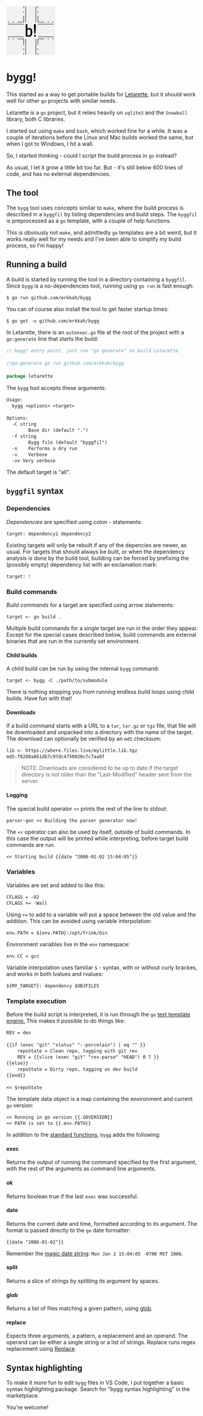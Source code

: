 ![bygg! logo](icon.png)

# bygg!

This started as a way to get portable builds for [Letarette](https://letarette.io), but it should work well for other `go` projects with similar needs.

Letarette is a `go` project, but it relies heavily on `sqlite3` and the `Snowball` library, both C libraries.

I started out using `make` and `bash`, which worked fine for a while.
It was a couple of iterations before the Linux and Mac builds worked the same, but when I got to Windows, I hit a wall.

So, I started thinking - could I script the build process in `go` instead?

As usual, I let it grow a little bit too far. But - it's still below 600 lines of code, and has no external dependencies.

## The tool

The `bygg` tool uses concepts similar to `make`, where the build process is described in a `byggfil` by listing dependencies and build steps. The `byggfil` is preprocessed as a `go` template, with a couple of help functions.

This is obviously not `make`, and admittedly `go` templates are a bit weird, but it works really well for my needs and I've been able to simplify my build process, so I'm happy!

## Running a build

A build is started by running the tool in a directory containing a `byggfil`.
Since `bygg` is a no-dependencies tool, running using `go run` is fast enough:

```
$ go run github.com/erkkah/bygg
```

You can of course also install the tool to get faster startup times:

```
$ go get -u github.com/erkkah/bygg
```

In Letarette, there is an `autoexec.go` file at the root of the project with a `go:generate` line that starts the build:

```go
// bygg! entry point, just run "go generate" to build Letarette.

//go:generate go run github.com/erkkah/bygg

package letarette
```

The `bygg` tool accepts these arguments:

```
Usage:
  bygg <options> <target>

Options:
  -C string
    	Base dir (default ".")
  -f string
    	Bygg file (default "byggfil")
  -n	Performs a dry run
  -v	Verbose
  -vv Very verbose
```

The default target is "all".

## `byggfil` syntax

### Dependencies

*Dependencies* are specified using colon - statements:

```
target: dependency1 dependency2
```

Existing targets will only be rebuilt if any of the depencies are newer, as usual.
For targets that should always be built, or when the dependency analysis is done by the build tool, building can be forced by prefixing the (possibly empty) dependency list with an exclamation mark:

```
target: !
```

### Build commands

*Build commands* for a target are specified using arrow statements:

```
target <- go build .
```

Multiple build commands for a single target are run in the order they appear.
Except for the special cases described below, build commands are external binaries that are run in the currently set environment.

#### Child builds

A child build can be run by using the internal `bygg` command:

```
target <- bygg -C ./path/to/submodule
```

There is nothing stopping you from running endless build loops using child builds. Have fun with that!

#### Downloads

If a build command starts with a URL to a `tar`, `tar.gz` or `tgz` file, that file will be downloaded and unpacked into a directory with the name of the target. The download can optionally be verified by an `md5` checksum:

```
lib <- https://where.files.live/mylittle.lib.tgz md5:f8288a861db7c97dc4750020c7c7aa6f
```

> NOTE: Downloads are considered to be up to date if the target directory is not older than the "Last-Modified" header sent from the server.

#### Logging

The special build operator `<<` prints the rest of the line to stdout:

```
parser-gen << Building the parser generator now!
```

The `<<` operator can also be used by itself, outside of build commands. In this case the output will be printed while interpreting, before target build commands are run.

```
<< Starting build {{date "2006-01-02 15:04:05"}}
```

### Variables

Variables are set and added to like this:

```
CFLAGS = -O2
CFLAGS += -Wall
```

Using `+=` to add to a variable will put a space between the old value and the addition.
This can be avoided using variable interpolation:

```
env.PATH = ${env.PATH}:/opt/frink/bin
```

Environment variables live in the `env` namespace:

```
env.CC = gcc
```

Variable interpolation uses familiar `$` - syntax, with or without curly brackes, and works in both lvalues and rvalues:

```
${MY_TARGET}: dependency $OBJFILES
```

### Template execution

Before the build script is interpreted, it is run through the `go` [text template engine.](https://golang.org/pkg/text/template/)
This makes it possible to do things like:

```
REV = dev

{{if (exec "git" "status" "--porcelain") | eq "" }}
    repoState = Clean repo, tagging with git rev
    REV = {{slice (exec "git" "rev-parse" "HEAD") 0 7 }}
{{else}}
    repoState = Dirty repo, tagging as dev build
{{end}}

<< $repoState
```

The template data object is a map containing the environment and current `go` version:

```
<< Running in go version {{.GOVERSION}}
<< PATH is set to {{.env.PATH}}
```

In addition to the [standard functions](https://golang.org/pkg/text/template/#hdr-Functions), `bygg` adds the following:

#### exec
Returns the output of running the command specified by the first argument, with the rest of the arguments as command line arguments.

#### ok
Returns boolean true if the last `exec` was successful.

#### date
Returns the current date and time, formatted according to its argument.
The format is passed directly to the `go` date formatter:

```
{{date "2006-01-02"}}
```

Remember the [magic date string](https://golang.org/pkg/time/#Time.Format): `Mon Jan 2 15:04:05 -0700 MST 2006`.

#### split
Returns a slice of strings by splitting its argument by spaces.

#### glob
Returns a list of files matching a given pattern, using [glob](https://golang.org/pkg/path/filepath/#Glob).

#### replace
Expects three arguments, a pattern, a replacement and an operand. The operand can be either a single string or a list of strings.
Replace runs regex replacement using [Replace](https://golang.org/pkg/regexp/#Regexp.ReplaceAllString).

## Syntax highlighting

To make it more fun to edit `bygg` files in VS Code, I put together a basic syntax highlighting package. Search for "bygg syntax highlighting" in the marketplace.

You're welcome!
